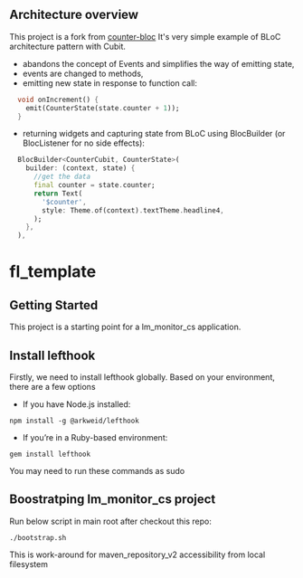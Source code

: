 ## Architecture overview
This project is a fork from [counter-bloc](https://github.com/KRRySS/counter-bloc) It's very simple example of BLoC architecture pattern with Cubit.
- abandons the concept of Events and simplifies the way of emitting state,
- events are changed to methods,
- emitting new state in response to function call:
```dart
  void onIncrement() {
    emit(CounterState(state.counter + 1));
  }

```
- returning widgets and capturing state from BLoC using BlocBuilder (or BlocListener for no side effects):
```dart
  BlocBuilder<CounterCubit, CounterState>(
    builder: (context, state) {
      //get the data
      final counter = state.counter;
      return Text(
        '$counter',
        style: Theme.of(context).textTheme.headline4,
      );
    },
  ),

```


# fl_template

## Getting Started

This project is a starting point for a lm_monitor_cs application.

## Install lefthook
Firstly, we need to install lefthook globally. Based on your environment, there are a few options
- If you have Node.js installed:
```console
npm install -g @arkweid/lefthook
```

- If you’re in a Ruby-based environment:
```console
gem install lefthook
```
You may need to run these commands as sudo

## Boostratping lm_monitor_cs project
Run below script in main root after checkout this repo:
```console
./bootstrap.sh
```
This is work-around for maven_repository_v2 accessibility from local filesystem

